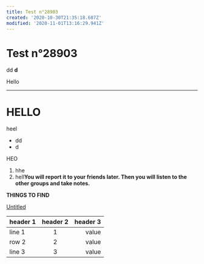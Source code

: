 ```yaml
---
title: Test n°28903
created: '2020-10-30T21:35:18.687Z'
modified: '2020-11-01T13:16:29.941Z'
---
```


# Test n°28903


<r> dd</r>
<b> d</b>

Hello
___
# HELLO
heel
- dd
- d

HEO
1. hhe
2. hell**You will report it to your friends later.
Then you will listen to the other groups and
take notes.** 

**THINGS TO FIND**

[Untitled](https://www.notion.so/fd3599da38424a248d4982f9a9dfb805)

<table>
    <thead>
        <tr>
            <th>header 1</th>
            <th align="center">header 2</th>
            <th align="right">header 3</th>
        </tr>
    </thead>
    <tbody>
        <tr>
            <td>line 1</td>
            <td align="center">1</td>
            <td align="right">value</td>
        </tr>
        <tr>
            <td>row 2</td>
            <td align="center">2</td>
            <td align="right">value</td>
        </tr>
        <tr>
            <td>line 3</td>
            <td align="center">3</td>
            <td align="right">value</td>
        </tr>
    </tbody>
</table>
